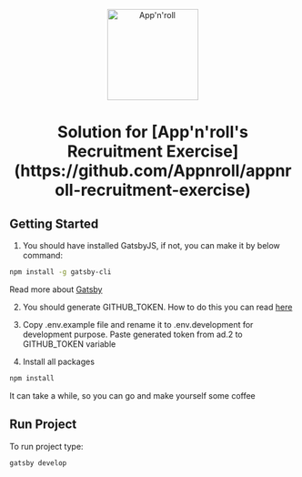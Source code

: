 <p align="center">
  <a href="https://appnroll.com">
    <img alt="App'n'roll" src="https://appnroll.com/img/appnroll-logotype.svg" width="160" />
  </a>
</p>
<h1 align="center">
  Solution for [App'n'roll's Recruitment Exercise](https://github.com/Appnroll/appnroll-recruitment-exercise)
</h1>


## Getting Started

1. You should have installed GatsbyJS, if not, you can make it by below command:
```sh
npm install -g gatsby-cli
```
Read more about [Gatsby](https://www.gatsbyjs.org/docs)

2. You should generate GITHUB_TOKEN. How to do this you can read [here](https://help.github.com/en/github/authenticating-to-github/creating-a-personal-access-token-for-the-command-line)

3. Copy .env.example file and rename it to .env.development for development purpose.
Paste generated token from ad.2 to GITHUB_TOKEN variable

4. Install all packages
```sh
npm install
```
It can take a while, so you can go and make yourself some coffee

## Run Project

To run project type:
```sh
gatsby develop
```

